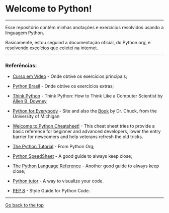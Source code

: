 # Welcome to Python! 
    
---

Esse repositório contém minhas anotações e exercícios resolvidos usando a linguagem Python.

Basicamente, estou seguind a documentação oficial, do Python org, e resolvendo execícios que coletei na internet.

---

### Referências:


- [Curso em Vídeo](https://www.youtube.com/c/CursoemV%C3%ADdeo) - Onde obtive os exercícios principais;

- [Python Brasil](https://wiki.python.org.br/ListaDeExercicios) - Onde obtive os exercícios extras;

- [Think Python](https://greenteapress.com/wp/think-python/) - Think Python: How to Think Like a Computer Scientist by [Allen B. Downey](https://github.com/AllenDowney)

- [Python for Everybody](https://www.py4e.com/) - Site and also the [Book](http://do1.dr-chuck.com/pythonlearn/EN_us/pythonlearn.pdf) by Dr. Chuck, from the University of Michigan

- [Welcome to Python Cheatsheet!](https://www.pythoncheatsheet.org/) - This cheat sheet tries to provide a basic reference for beginner and advanced developers, lower the entry barrier for newcomers and help veterans refresh the old tricks.

- [The Python Tutorial](https://docs.python.org/3/tutorial/index.html) - From Python Org;

- [Python SpeedSheet](https://speedsheet.io/s/python?select=gcez) - A good guide to always keep close;

- [The Python Language Reference](https://docs.python.org/3/reference/index.html) - Another good guide to always keep close;

- [Python tutor](https://pythontutor.com/visualize.html#mode=edit) - A way to visualize your code.

- [PEP 8](https://peps.python.org/pep-0008/) - Style Guide for Python Code.

---
[Go back to the top](https://github.com/marcoshsq/Python_Crash_Course#welcome-to-python)
